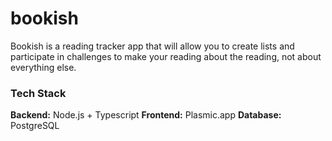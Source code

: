 # bookish

Bookish is a reading tracker app that will allow you to create lists and participate in challenges to make your reading about the reading, not about everything else.


### Tech Stack
**Backend:** Node.js + Typescript
**Frontend:** Plasmic.app
**Database:** PostgreSQL